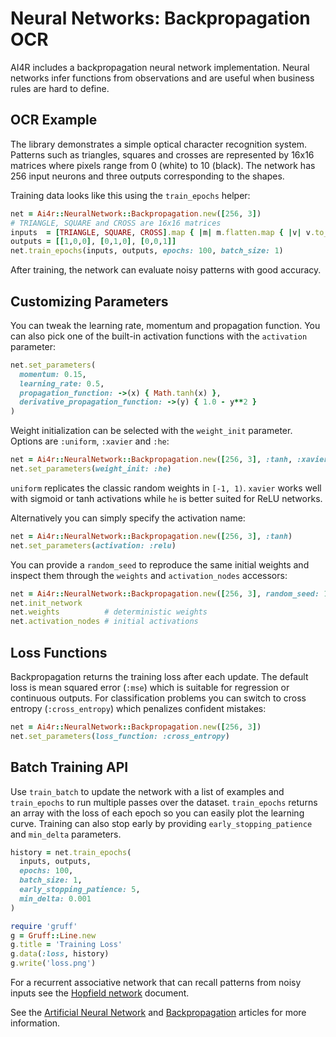 # Neural Networks: Backpropagation OCR

AI4R includes a backpropagation neural network implementation. Neural networks infer functions from observations and are useful when business rules are hard to define.

## OCR Example

The library demonstrates a simple optical character recognition system. Patterns such as triangles, squares and crosses are represented by 16x16 matrices where pixels range from 0 (white) to 10 (black). The network has 256 input neurons and three outputs corresponding to the shapes.

Training data looks like this using the `train_epochs` helper:

```ruby
net = Ai4r::NeuralNetwork::Backpropagation.new([256, 3])
# TRIANGLE, SQUARE and CROSS are 16x16 matrices
inputs  = [TRIANGLE, SQUARE, CROSS].map { |m| m.flatten.map { |v| v.to_f / 10 } }
outputs = [[1,0,0], [0,1,0], [0,0,1]]
net.train_epochs(inputs, outputs, epochs: 100, batch_size: 1)
```

After training, the network can evaluate noisy patterns with good accuracy.

## Customizing Parameters

You can tweak the learning rate, momentum and propagation function. You can also
pick one of the built-in activation functions with the `activation` parameter:

```ruby
net.set_parameters(
  momentum: 0.15,
  learning_rate: 0.5,
  propagation_function: ->(x) { Math.tanh(x) },
  derivative_propagation_function: ->(y) { 1.0 - y**2 }
)
```

Weight initialization can be selected with the `weight_init` parameter. Options
are `:uniform`, `:xavier` and `:he`:

```ruby
net = Ai4r::NeuralNetwork::Backpropagation.new([256, 3], :tanh, :xavier)
net.set_parameters(weight_init: :he)
```
`uniform` replicates the classic random weights in `[-1, 1)`. `xavier` works
well with sigmoid or tanh activations while `he` is better suited for ReLU
networks.

Alternatively you can simply specify the activation name:

```ruby
net = Ai4r::NeuralNetwork::Backpropagation.new([256, 3], :tanh)
net.set_parameters(activation: :relu)
```

You can provide a `random_seed` to reproduce the same initial weights and
inspect them through the `weights` and `activation_nodes` accessors:

```ruby
net = Ai4r::NeuralNetwork::Backpropagation.new([256, 3], random_seed: 123)
net.init_network
net.weights          # deterministic weights
net.activation_nodes # initial activations
```

## Loss Functions

Backpropagation returns the training loss after each update. The default
loss is mean squared error (`:mse`) which is suitable for regression or
continuous outputs. For classification problems you can switch to
cross entropy (`:cross_entropy`) which penalizes confident mistakes:

```ruby
net = Ai4r::NeuralNetwork::Backpropagation.new([256, 3])
net.set_parameters(loss_function: :cross_entropy)
```

## Batch Training API

Use `train_batch` to update the network with a list of examples and
`train_epochs` to run multiple passes over the dataset. `train_epochs`
returns an array with the loss of each epoch so you can easily plot the
learning curve. Training can also stop early by providing
`early_stopping_patience` and `min_delta` parameters.

```ruby
history = net.train_epochs(
  inputs, outputs,
  epochs: 100,
  batch_size: 1,
  early_stopping_patience: 5,
  min_delta: 0.001
)

require 'gruff'
g = Gruff::Line.new
g.title = 'Training Loss'
g.data(:loss, history)
g.write('loss.png')
```

For a recurrent associative network that can recall patterns from noisy inputs see the [Hopfield network](hopfield_network.md) document.

See the [Artificial Neural Network](http://en.wikipedia.org/wiki/Artificial_neural_network) and [Backpropagation](http://en.wikipedia.org/wiki/Backpropagation) articles for more information.
